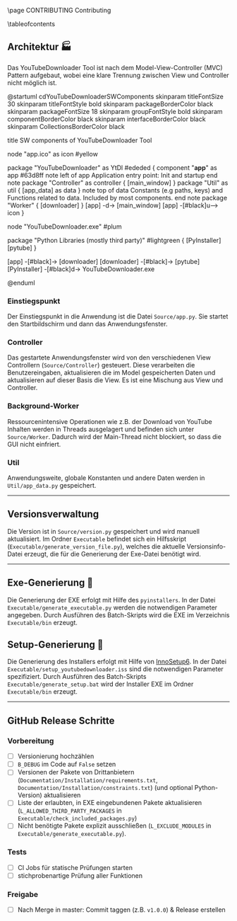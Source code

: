 \page CONTRIBUTING Contributing

\tableofcontents

## Architektur 🏭️

Das YouTubeDownloader Tool ist nach dem Model-View-Controller (MVC) Pattern aufgebaut, wobei eine klare Trennung zwischen View und Controller nicht möglich ist.

@startuml cdYouTubeDownloaderSWComponents
skinparam titleFontSize 30
skinparam titleFontStyle bold
skinparam packageBorderColor black
skinparam packageFontSize 18
skinparam groupFontStyle bold
skinparam componentBorderColor black
skinparam interfaceBorderColor black
skinparam CollectionsBorderColor black

title SW components of YouTubeDownloader Tool

node "app.ico" as icon #yellow

package "YouTubeDownloader" as YtDl #ededed {
  component "**app**" as app #63d8ff
  note left of app
    Application entry point:
    Init and startup
  end note
  package "Controller" as controller {
    [main_window]
  }
  package "Util" as util {
    [app_data] as data
  }
  note top of data
    Constants (e.g paths, keys) and
    Functions related to data.
    Included by most components.
  end note
  package "Worker" {
    [downloader]
  }
  [app] -d-> [main_window]
  [app] -[#black]u--> icon
}

node "YouTubeDownloader.exe" #plum

package "Python Libraries (mostly third party)" #lightgreen {
 [PyInstaller]
 [pytube]
}

[app] -[#black]-> [downloader]
[downloader] -[#black]-> [pytube]
[PyInstaller] -[#black]d-> YouTubeDownloader.exe

@enduml

### Einstiegspunkt

Der Einstiegspunkt in die Anwendung ist die Datei `Source/app.py`. Sie startet den Startbildschirm und dann das Anwendungsfenster.

### Controller

Das gestartete Anwendungsfenster wird von den verschiedenen View Controllern (`Source/Controller`) gesteuert. Diese verarbeiten die Benutzereingaben, aktualisieren die im Model gespeicherten Daten und aktualisieren auf dieser Basis die View. Es ist eine Mischung aus View und Controller.

### Background-Worker

Ressourcenintensive Operationen wie z.B. der Download von YouTube Inhalten werden in Threads ausgelagert und befinden sich unter `Source/Worker`. Dadurch wird der Main-Thread nicht blockiert, so dass die GUI nicht einfriert.

### Util

Anwendungsweite, globale Konstanten und andere Daten werden in `Util/app_data.py` gespeichert.

---

## Versionsverwaltung

Die Version ist in `Source/version.py` gespeichert und wird manuell aktualisiert. Im Ordner `Executable` befindet sich ein Hilfsskript (`Executable/generate_version_file.py`), welches die aktuelle Versionsinfo-Datei erzeugt, die für die Generierung der Exe-Datei benötigt wird.

---

## Exe-Generierung 🔧

Die Generierung der EXE erfolgt mit Hilfe des `pyinstallers`. In der Datei `Executable/generate_executable.py` werden die notwendigen Parameter angegeben. Durch Ausführen des Batch-Skripts wird die EXE im Verzeichnis `Executable/bin` erzeugt.

## Setup-Generierung 🔧

Die Generierung des Installers erfolgt mit Hilfe von [InnoSetup6](https://jrsoftware.org/isdl.php). In der Datei `Executable/setup_youtubedownloader.iss` sind die notwendigen Parameter spezifiziert. Durch Ausführen des Batch-Skripts `Executable/generate_setup.bat` wird der Installer EXE im Ordner `Executable/bin` erzeugt.

---

## GitHub Release Schritte

### Vorbereitung

- [ ] Versionierung hochzählen
- [ ] `B_DEBUG` im Code auf `False` setzen
- [ ] Versionen der Pakete von Drittanbietern (`Documentation/Installation/requirements.txt`, `Documentation/Installation/constraints.txt`) (und optional Python-Version) aktualisieren
- [ ] Liste der erlaubten, in EXE eingebundenen Pakete aktualisieren (`L_ALLOWED_THIRD_PARTY_PACKAGES` in `Executable/check_included_packages.py`)
- [ ] Nicht benötigte Pakete explizit ausschließen (`L_EXCLUDE_MODULES` in `Executable/generate_executable.py`).

### Tests

- [ ] CI Jobs für statische Prüfungen starten
- [ ] stichprobenartige Prüfung aller Funktionen

### Freigabe

- [ ] Nach Merge in master: Commit taggen (z.B. `v1.0.0`) & Release erstellen
